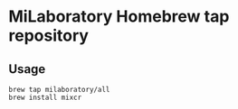 # MiLaboratory Homebrew tap repository

## Usage

    brew tap milaboratory/all
    brew install mixcr
  

